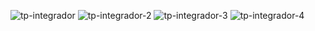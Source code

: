 ![tp-integrador](https://user-images.githubusercontent.com/16462952/47245542-2576c880-d3d0-11e8-8fa0-b5ee4c83cbe3.jpg)
![tp-integrador-2](https://user-images.githubusercontent.com/16462952/47245547-29a2e600-d3d0-11e8-8bc8-cd21549c927d.jpg)
![tp-integrador-3](https://user-images.githubusercontent.com/16462952/47245550-2dcf0380-d3d0-11e8-9d3f-de0386e249ce.jpg)
![tp-integrador-4](https://user-images.githubusercontent.com/16462952/47245554-30c9f400-d3d0-11e8-98bb-24bf2bee7ce1.jpg)
